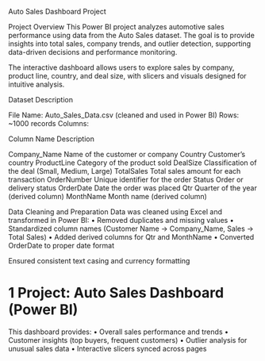 Auto Sales Dashboard Project

Project Overview
This Power BI project analyzes automotive sales performance using data from the Auto Sales dataset. The goal is to provide insights into total sales, company trends, and outlier detection, supporting data-driven decisions and performance monitoring.

The interactive dashboard allows users to explore sales by company, product line, country, and deal size, with slicers and visuals designed for intuitive analysis.

Dataset Description

File Name: Auto_Sales_Data.csv (cleaned and used in Power BI)
Rows: ~1000 records
Columns:

Column Name	              Description

Company_Name	            Name of the customer or company
Country	                  Customer’s country
ProductLine	              Category of the product sold
DealSize	                Classification of the deal (Small, Medium, Large)
TotalSales  	            Total sales amount for each transaction
OrderNumber	              Unique identifier for the order
Status	                  Order or delivery status
OrderDate	                Date the order was placed
Qtr	                      Quarter of the year (derived column)
MonthName	                Month name (derived column)

Data Cleaning and Preparation
Data was cleaned using Excel and transformed in Power BI:
•	Removed duplicates and missing values
•	Standardized column names (Customer Name → Company_Name, Sales → Total Sales)
•	Added derived columns for Qtr and MonthName
•	Converted OrderDate to proper date format

Ensured consistent text casing and currency formatting
# 1 Project: Auto Sales Dashboard (Power BI)
This dashboard provides:
•	Overall sales performance and trends
•	Customer insights (top buyers, frequent customers)
•	Outlier analysis for unusual sales data
•	Interactive slicers synced across pages
